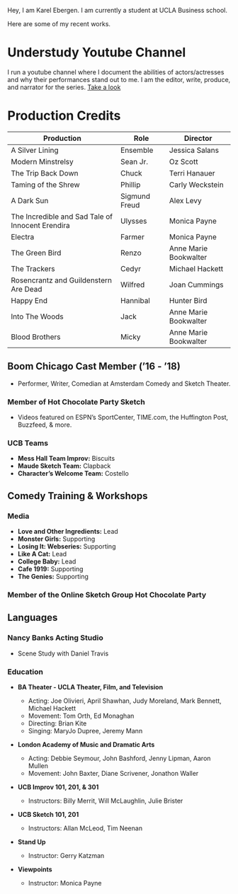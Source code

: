 Hey, I am Karel Ebergen. I am currently a student at UCLA Business school.

Here are some of my recent works.

# Understudy Youtube Channel

I run a youtube channel where I document the abilities of actors/actresses and why their performances stand out to me. I am the editor, write, produce, and narrator for the series. [Take a look](https://www.youtube.com/@understudy7157)

# Production Credits

| Production                                   | Role                      | Director                    |
|----------------------------------------------|---------------------------|-----------------------------|
| A Silver Lining                              | Ensemble                  | Jessica Salans              |
| Modern Minstrelsy                           | Sean Jr.                 | Oz Scott                    |
| The Trip Back Down                          | Chuck                     | Terri Hanauer               |
| Taming of the Shrew                         | Phillip                   | Carly Weckstein             |
| A Dark Sun                                  | Sigmund Freud             | Alex Levy                   |
| The Incredible and Sad Tale of Innocent Erendira | Ulysses           | Monica Payne                |
| Electra                                     | Farmer                    | Monica Payne                |
| The Green Bird                               | Renzo                     | Anne Marie Bookwalter       |
| The Trackers                                 | Cedyr                     | Michael Hackett             |
| Rosencrantz and Guildenstern Are Dead      | Wilfred                   | Joan Cummings               |
| Happy End                                   | Hannibal                  | Hunter Bird                 |
| Into The Woods                               | Jack                      | Anne Marie Bookwalter       |
| Blood Brothers                               | Micky                     | Anne Marie Bookwalter       |

## Boom Chicago Cast Member (’16 - ’18)
- Performer, Writer, Comedian at Amsterdam Comedy and Sketch Theater.
  
### Member of Hot Chocolate Party Sketch
- Videos featured on ESPN’s SportCenter, TIME.com, the Huffington Post, Buzzfeed, & more.

### UCB Teams
- **Mess Hall Team Improv:** Biscuits 
- **Maude Sketch Team:** Clapback 
- **Character’s Welcome Team:** Costello

## Comedy Training & Workshops

### Media
- **Love and Other Ingredients:** Lead
- **Monster Girls:** Supporting
- **Losing It: Webseries:** Supporting
- **Like A Cat:** Lead
- **College Baby:** Lead
- **Cafe 1919:** Supporting
- **The Genies:** Supporting

### Member of the Online Sketch Group Hot Chocolate Party 

## Languages

### Nancy Banks Acting Studio
- Scene Study with Daniel Travis

### Education
- **BA Theater - UCLA Theater, Film, and Television**
  - Acting: Joe Olivieri, April Shawhan, Judy Moreland, Mark Bennett, Michael Hackett 
  - Movement: Tom Orth, Ed Monaghan
  - Directing: Brian Kite
  - Singing: MaryJo Dupree, Jeremy Mann
  
- **London Academy of Music and Dramatic Arts**
  - Acting: Debbie Seymour, John Bashford, Jenny Lipman, Aaron Mullen
  - Movement: John Baxter, Diane Scrivener, Jonathon Waller

- **UCB Improv 101, 201, & 301**
  - Instructors: Billy Merrit, Will McLaughlin, Julie Brister

- **UCB Sketch 101, 201**
  - Instructors: Allan McLeod, Tim Neenan

- **Stand Up**
  - Instructor: Gerry Katzman

- **Viewpoints**
  - Instructor: Monica Payne